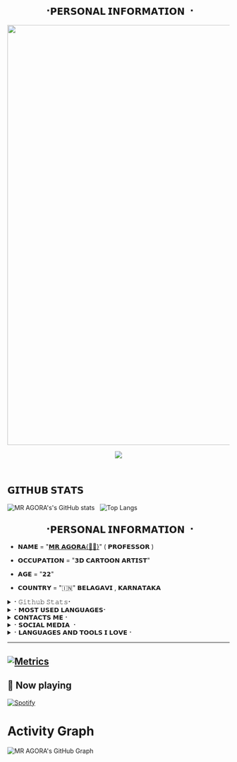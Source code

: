 
<h2 align="center"><b> ⠐𝗣𝗘𝗥𝗦𝗢𝗡𝗔𝗟 𝗜𝗡𝗙𝗢𝗥𝗠𝗔𝗧𝗜𝗢𝗡 ⠐ </b></h2>

<p align='Middle'><a href='https://t.me/Mr_Agora'><img src='https://te.legra.ph/file/b8d01bd983366de89980f.jpg' width='950"'></a></p>

<p align="center">
  <img src="https://readme-typing-svg.herokuapp.com?color=F77247&width=420&lines=𝗣𝗔𝗦𝗦𝗜𝗢𝗡𝗔𝗧𝗘+𝗞𝗔𝗡𝗡𝗔𝗗𝗜𝗚𝗔+𝗗𝗘𝗩𝗘𝗟𝗢𝗣𝗘𝗥+%E2%9C%8C">
</p> 
<br>

## 𝗚𝗜𝗧𝗛𝗨𝗕 𝗦𝗧𝗔𝗧𝗦
![MR AGORA's's GitHub stats](https://github-readme-stats.vercel.app/api?username=MR-AGORA&show_icons=true&theme=synthwave) &nbsp;
![Top Langs](https://github-readme-stats.vercel.app/api/top-langs/?username=MR-AGORA&layout=compact&show_icons=true&theme=synthwave)

<h2 align="center"><b> ⠐𝗣𝗘𝗥𝗦𝗢𝗡𝗔𝗟 𝗜𝗡𝗙𝗢𝗥𝗠𝗔𝗧𝗜𝗢𝗡 ⠐ </b></h2>

- 𝗡𝗔𝗠𝗘 = "[𝗠𝗥 𝗔𝗚𝗢𝗥𝗔{👨‍🏫}](https:/.t.me/mr_AGORA)" ( 𝗣𝗥𝗢𝗙𝗘𝗦𝗦𝗢𝗥 )

- 𝗢𝗖𝗖𝗨𝗣𝗔𝗧𝗜𝗢𝗡 = "𝟯𝗗 𝗖𝗔𝗥𝗧𝗢𝗢𝗡 𝗔𝗥𝗧𝗜𝗦𝗧"

- 𝗔𝗚𝗘 = "𝟮𝟮"

- 𝗖𝗢𝗨𝗡𝗧𝗥𝗬 = "🇮🇳" 𝗕𝗘𝗟𝗔𝗚𝗔𝗩𝗜 , 𝗞𝗔𝗥𝗡𝗔𝗧𝗔𝗞𝗔

<details>
<summary>⠂𝙶𝚒𝚝𝚑𝚞𝚋 𝚂𝚝𝚊𝚝𝚜⠂</summary>
<h2 align="center"><b>⠂𝗚𝗜𝗧𝗛𝗨𝗕 𝗦𝗧𝗔𝗧𝗦⠐
<br>
<br>
  
----
![GitHub followers](https://img.shields.io/github/followers/MR-AGORA?label=Follow&style=social)
![](https://visitor-badge.glitch.me/badge?page_id=MR-AGORA.MR-AGORA)
[![Profile views](https://komarev.com/ghpvc/?username=MR-AGORA&label=Profile%20views)](https://github.com/MR-AGORA)
![Github Trophy](https://github-profile-trophy.vercel.app/?username=MR-AGORA)
  
<a href="https://github-readme-stats.vercel.app/api?username=MR-AGORA&layout=compact&show_icons=true&theme=chartreuse-dark&cache_seconds=1800">
    <img width="60%" align="center" alt="𝗠𝗬 𝗚𝗜𝗧𝗛𝗨𝗕 𝗦𝗧𝗔𝗧𝗦" src="https://github-readme-stats.vercel.app/api?username=MR-AGORA&show_icons=true&include_all_commits=true&theme=chartreuse-dark&cache_seconds=86400" />

</a>
</b></h2>  
</details>

<details>
<summary>⠂𝗠𝗢𝗦𝗧 𝗨𝗦𝗘𝗗 𝗟𝗔𝗡𝗚𝗨𝗔𝗚𝗘𝗦⠂</summary>
<h2 align="center"><b>⠂𝙼𝚘𝚜𝚝 𝚄𝚜𝚎𝚍 𝙻𝚊𝚗𝚐𝚞𝚊𝚐𝚎𝚜⠐
<br>
<br>
<a href="https://github-readme-stats.vercel.app/api/top-langs/?username=MR-AGORA&layout=compact&theme=midnight-purple&hide=Css">
    <img width="60%" align="center" alt="Most Used Languages" src="https://github-readme-stats.vercel.app/api/top-langs/?uscenter"MR-AGORA&layout=compact&theme=midnight-purple&hide=Css" />
</a>
</b></h2>  
</details>

<details>
<summary>𝗖𝗢𝗡𝗧𝗔𝗖𝗧𝗦 𝗠𝗘⠐</summary>
<h2 align="center"><b>⠂𝙲𝚘𝚗𝚝𝚊𝚌𝚝 𝙼𝚎⠐
  <br>
  <br>
  
  
[![Gmail](https://img.shields.io/badge/Gmail.com-0072c6?style=for-the-badge&logo=Microsoft-Outlook&logoColor=Green)](shrashaan@gmail.com)</b></h2>
</details>



<details>
<summary>⠂𝗦𝗢𝗖𝗜𝗔𝗟 𝗠𝗘𝗗𝗜𝗔 ⠐</summary>
<h2 align="center"><b> ⠂𝗦𝗢𝗖𝗜𝗔𝗟 𝗠𝗘𝗗𝗜𝗔 𝗔𝗖𝗖𝗢𝗨𝗡𝗧𝗦⠐
  <br>
  <br>

[![Instagram](https://img.shields.io/badge/-Instagram-E1306C?style=for-the-badge&logo=instagram&logoColor=white)](https://www.instagram.com/Mr_AgoraMahrshi) [![telegram](https://img.shields.io/badge/Telegram-0088cc?style=for-the-badge&logo=telegram&logocolor=white)](https://t.me/Mr_Agora) [![twitter](https://img.shields.io/badge/Twitter-1DA1F2?style=for-the-badge&logo=twitter&logoColor=white)](https://twitter.com/mr_agoramahrshi) [![facebook](https://img.shields.io/badge/Facebook-4267B2?style=for-the-badge&logo=Facebook&logoColor=white)](https://facebook.com/mr_agoraswamy)  [![Replit](https://img.shields.io/badge/Repl.it-%230D101E?style=for-the-badge&logo=repl.it&logoColor=white)](https://repl.it/@MR-AGORA)</b></h2> 
</details>
<details>
<summary>⠂𝗟𝗔𝗡𝗚𝗨𝗔𝗚𝗘𝗦 𝗔𝗡𝗗 𝗧𝗢𝗢𝗟𝗦 𝗜 𝗟𝗢𝗩𝗘⠐</summary>
<h2 align="center"><b>⠂𝗟𝗔𝗡𝗚𝗨𝗔𝗚𝗘𝗦 𝗔𝗡𝗗 𝗧𝗢𝗢𝗟𝗦 𝗜 𝗟𝗢𝗩𝗘⠐
  <br>
  <br>
  <img alt="Java" src="https://img.shields.io/badge/java-%23ED8B00.svg?&style=for-the-badge&logo=java&logoColor=white"/>
  <img alt="Python" src="https://img.shields.io/badge/python-%2314354C.svg?&style=for-the-badge&logo=python&logoColor=white"/>
  <img alt="PHP" src="https://img.shields.io/badge/php-%23777BB4.svg?&style=for-the-badge&logo=php&logoColor=white"/>
  <img alt="Adobe" src="https://img.shields.io/badge/adobe-%23FF0000.svg?&style=for-the-badge&logo=adobe&logoColor=white"/>
  <img alt="Visual Studio" src="https://img.shields.io/badge/VisualStudio-5C2D91.svg?&style=for-the-badge&logo=visual-studio&logoColor=white"/>
  <img alt="GitHub" src="https://img.shields.io/badge/github-%23121011.svg?&style=for-the-badge&logo=github&logoColor=white"/>
  <img alt="Git" src="https://img.shields.io/badge/git-%23F05033.svg?&style=for-the-badge&logo=git&logoColor=white"/>
  <img alt="AWS" src="https://img.shields.io/badge/AWS-%23FF9900.svg?&style=for-the-badge&logo=amazon-aws&logoColor=white"/>
  <img alt="Azure" src="https://img.shields.io/badge/azure-%230072C6.svg?&style=for-the-badge&logo=azure-devops&logoColor=white"/>
  <img alt="Heroku" src="https://img.shields.io/badge/heroku-%23430098.svg?&style=for-the-badge&logo=heroku&logoColor=white"/>
  <img alt="MySQL" src="https://img.shields.io/badge/mysql-%2300f.svg?&style=for-the-badge&logo=mysql&logoColor=white"/>
  <img alt="Visual Studio Code" src="https://img.shields.io/badge/VisualStudioCode-0078d7.svg?&style=for-the-badge&logo=visual-studio-code&logoColor=white"/>	
  <img alt="Postgres" src ="https://img.shields.io/badge/postgres-%23316192.svg?&style=for-the-badge&logo=postgresql&logoColor=white"/>
  <img alt="MongoDB" src ="https://img.shields.io/badge/MongoDB-%234ea94b.svg?&style=for-the-badge&logo=mongodb&logoColor=white"/>
  <img alt="SQLite" src ="https://img.shields.io/badge/sqlite-%2307405e.svg?&style=for-the-badge&logo=sqlite&logoColor=white"/>
  <img alt="Oracle" src ="https://img.shields.io/badge/oracle-%23F00000.svg?&style=for-the-badge&logo=oracle&logoColor=white" />
  <img alt="Redis" src="https://img.shields.io/badge/redis-%23DD0031.svg?&style=for-the-badge&logo=redis&logoColor=white"/>
  <img alt="Ubuntu" src="https://img.shields.io/badge/Ubuntu-E95420?style=for-the-badge&logo=ubuntu&logoColor=white" />
  <img alt="Debian" src="https://img.shields.io/badge/Debian-D70A53?style=for-the-badge&logo=debian&logoColor=white" />  	
  <img alt="Windows 10" src="https://img.shields.io/badge/Windows-0078D6?style=for-the-badge&logo=windows&logoColor=white" />
  <img alt="Android" src="https://img.shields.io/badge/Android-3DDC84?style=for-the-badge&logo=android&logoColor=white" />
</b></h2>
</details>

----
[![Metrics](https://metrics.lecoq.io/MR-AGORA?template=classic&base.header=0&base.metadata=0&isocalendar=1&languages=1&people=1&isocalendar.duration=half-year&languages.limit=8&languages.sections=most-used&languages.colors=github&languages.threshold=0%25&languages.indepth=false&languages.recent.load=300&languages.recent.days=14&people.limit=24&people.size=28&people.types=followers%2C%20following&people.identicons=false&people.shuffle=false&config.timezone=Asia%2FCalcutta)](https://t.me/mr_agora)
----

## 🎵 Now playing

[![Spotify](https://spotify-readme-3s61yj059-xditya.vercel.app/api/spotify)](https://open.spotify.com/user/on84l0syf9y9m2m84unz4h8uq)


# Activity Graph


![MR AGORA's GitHub Graph](https://activity-graph.herokuapp.com/graph?username=MR-AGORA&custom_title=My%20Graph&bg_color=241731&line=f20f80&color=f52f91&point=fdf5ea&hide_border=true&area=false&area_color=fdf5ea)
